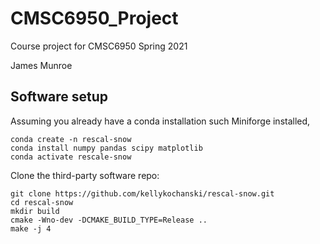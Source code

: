 # CMSC6950_Project
Course project for CMSC6950 Spring 2021

James Munroe


## Software setup

Assuming you already have a conda installation such Miniforge installed, 

```
conda create -n rescal-snow
conda install numpy pandas scipy matplotlib
conda activate rescale-snow
```

Clone the third-party software repo:
```
git clone https://github.com/kellykochanski/rescal-snow.git
cd rescal-snow
mkdir build
cmake -Wno-dev -DCMAKE_BUILD_TYPE=Release ..
make -j 4
```


